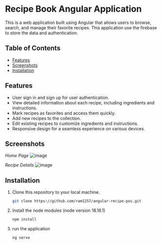 # Recipe Book Angular Application

This is a web application built using Angular that allows users to browse, search, and manage their favorite recipes.
This application use the firebase to store the data and authentication.

## Table of Contents

- [Features](#features)
- [Screenshots](#screenshots)
- [Installation](#installation)

## Features

- User sign in and sign up for user authentication.
- View detailed information about each recipe, including ingredients and instructions.
- Mark recipes as favorites and access them quickly.
- Add new recipes to the collection.
- Edit existing recipes to customize ingredients and instructions.
- Responsive design for a seamless experience on various devices.

## Screenshots

_Home Page_
![image](https://github.com/ram1257/angular-recipe-poc/assets/129826933/a1f3c0af-d9c3-44cf-863c-004ca28d887b)

_Recipe Details_
![image](https://github.com/ram1257/angular-recipe-poc/assets/129826933/78431d12-3f7f-4296-89ab-2c486cc4bb36)

## Installation

1. Clone this repository to your local machine.
   ```sh
   git clone https://github.com/ram1257/angular-recipe-poc.git
2. Install the node modules (node version 18.16.1)
    ```sh
   npm install
3. run the application
   ```sh
   ng serve


